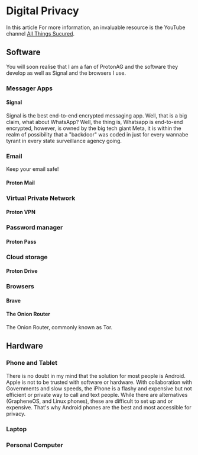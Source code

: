 # Digital Privacy

In this article 
For more information, an invaluable resource is the YouTube channel [All Things Sucured](https://www.youtube.com/@AllThingsSecured).
## Software
You will soon realise that I am a fan of ProtonAG and the software they develop as well as Signal and the browsers I use.
### Messager Apps

#### Signal
Signal is the best end-to-end encrypted messaging app. Well, that is a big claim, what about WhatsApp? Well, the thing is, Whatsapp is end-to-end encrypted, however, is owned by the big tech giant Meta, it is within the realm of possibility that a "backdoor" was coded in just for every wannabe tyrant in every state surveillance agency going.

### Email
Keep your email safe!
#### Proton Mail

### Virtual Private Network

#### Proton VPN

### Password manager

#### Proton Pass

### Cloud storage

#### Proton Drive

### Browsers

#### Brave

#### The Onion Router
The Onion Router, commonly known as Tor.

## Hardware

### Phone and Tablet
There is no doubt in my mind that the solution for most people is Android. Apple is not to be trusted with software or hardware. With collaboration with Governments and slow speeds, the iPhone is a flashy and expensive but not efficient or private way to call and text people. While there are alternatives (GrapheneOS, and Linux phones), these are difficult to set up and or expensive. That's why Android phones are the best and most accessible for privacy.

### Laptop


### Personal Computer



